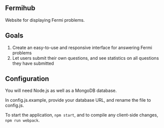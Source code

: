 ## Fermihub
Website for displaying Fermi problems.

## Goals
1) Create an easy-to-use and responsive interface for answering Fermi problems
2) Let users submit their own questions, and see statistics on all questions they have submitted

## Configuration
You will need Node.js as well as a MongoDB database.

In config.js.example, provide your database URL, and rename the file to config.js.

To start the application, `npm start`, and to compile any client-side changes, `npm run webpack`.

